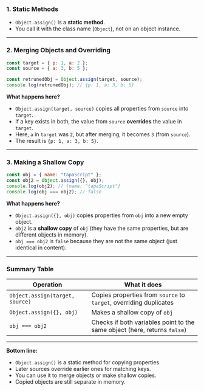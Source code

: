 ### 1. Static Methods

- `Object.assign()` is a **static method**.
- You call it with the class name (`Object`), not on an object instance.

---

### 2. Merging Objects and Overriding

```javascript
const target = { p: 1, a: 2 };
const source = { a: 3, b: 5 };

const retrunedObj = Object.assign(target, source);
console.log(retrunedObj); // {p: 1, a: 3, b: 5}
```

**What happens here?**

- `Object.assign(target, source)` copies all properties from `source` into `target`.
- If a key exists in both, the value from `source` **overrides** the value in `target`.
- Here, `a` in `target` was `2`, but after merging, it becomes `3` (from `source`).
- The result is `{p: 1, a: 3, b: 5}`.

---

### 3. Making a Shallow Copy

```javascript
const obj = { name: "tapaScript" };
const obj2 = Object.assign({}, obj);
console.log(obj2); // {name: "tapaScript"}
console.log(obj === obj2); // false
```

**What happens here?**

- `Object.assign({}, obj)` copies properties from `obj` into a new empty object.
- `obj2` is a **shallow copy** of `obj` (they have the same properties, but are different objects in memory).
- `obj === obj2` is `false` because they are not the same object (just identical in content).

---

### **Summary Table**

| Operation                       | What it does                                                              |
| ------------------------------- | ------------------------------------------------------------------------- |
| `Object.assign(target, source)` | Copies properties from `source` to `target`, overriding duplicates        |
| `Object.assign({}, obj)`        | Makes a shallow copy of `obj`                                             |
| `obj === obj2`                  | Checks if both variables point to the same object (here, returns `false`) |

---

**Bottom line:**

- `Object.assign()` is a static method for copying properties.
- Later sources override earlier ones for matching keys.
- You can use it to merge objects or make shallow copies.
- Copied objects are still separate in memory.
